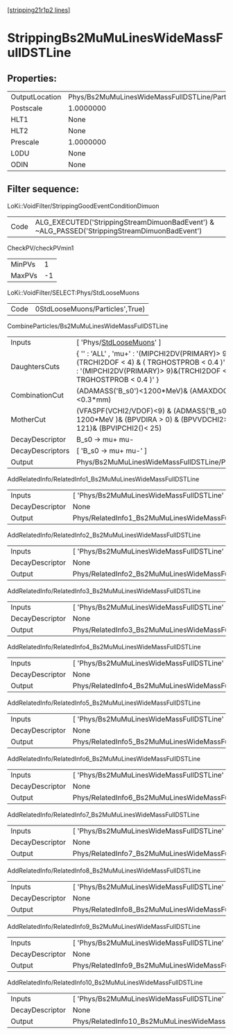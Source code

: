 [[stripping21r1p2 lines]](./stripping21r1p2-index)

# StrippingBs2MuMuLinesWideMassFullDSTLine

## Properties:

|                |                                                |
|----------------|------------------------------------------------|
| OutputLocation | Phys/Bs2MuMuLinesWideMassFullDSTLine/Particles |
| Postscale      | 1.0000000                                      |
| HLT1           | None                                           |
| HLT2           | None                                           |
| Prescale       | 1.0000000                                      |
| L0DU           | None                                           |
| ODIN           | None                                           |

## Filter sequence:

LoKi::VoidFilter/StrippingGoodEventConditionDimuon

|      |                                                                                              |
|------|----------------------------------------------------------------------------------------------|
| Code | ALG_EXECUTED('StrippingStreamDimuonBadEvent') & ~ALG_PASSED('StrippingStreamDimuonBadEvent') |

CheckPV/checkPVmin1

|        |     |
|--------|-----|
| MinPVs | 1   |
| MaxPVs | -1  |

LoKi::VoidFilter/SELECT:Phys/StdLooseMuons

|      |                                 |
|------|---------------------------------|
| Code | 0StdLooseMuons/Particles',True) |

CombineParticles/Bs2MuMuLinesWideMassFullDSTLine

|                  |                                                                                                                                                                              |
|------------------|------------------------------------------------------------------------------------------------------------------------------------------------------------------------------|
| Inputs           | [ 'Phys/[StdLooseMuons](./stripping21r1p2-commonparticles-stdloosemuons)' ]                                                                                                |
| DaughtersCuts    | { '' : 'ALL' , 'mu+' : '(MIPCHI2DV(PRIMARY)\> 9)&(TRCHI2DOF \< 4) & ( TRGHOSTPROB \< 0.4 )' , 'mu-' : '(MIPCHI2DV(PRIMARY)\> 9)&(TRCHI2DOF \< 4) & ( TRGHOSTPROB \< 0.4 )' } |
| CombinationCut   | (ADAMASS('B_s0')\<1200\*MeV)& (AMAXDOCA('')\<0.3\*mm)                                                                                                                        |
| MotherCut        | (VFASPF(VCHI2/VDOF)\<9) & (ADMASS('B_s0') \< 1200\*MeV )& (BPVDIRA \> 0) & (BPVVDCHI2\> 121)& (BPVIPCHI2()\< 25)                                                             |
| DecayDescriptor  | B_s0 -\> mu+ mu-                                                                                                                                                             |
| DecayDescriptors | [ 'B_s0 -\> mu+ mu-' ]                                                                                                                                                     |
| Output           | Phys/Bs2MuMuLinesWideMassFullDSTLine/Particles                                                                                                                               |

AddRelatedInfo/RelatedInfo1_Bs2MuMuLinesWideMassFullDSTLine

|                 |                                                             |
|-----------------|-------------------------------------------------------------|
| Inputs          | [ 'Phys/Bs2MuMuLinesWideMassFullDSTLine' ]                |
| DecayDescriptor | None                                                        |
| Output          | Phys/RelatedInfo1_Bs2MuMuLinesWideMassFullDSTLine/Particles |

AddRelatedInfo/RelatedInfo2_Bs2MuMuLinesWideMassFullDSTLine

|                 |                                                             |
|-----------------|-------------------------------------------------------------|
| Inputs          | [ 'Phys/Bs2MuMuLinesWideMassFullDSTLine' ]                |
| DecayDescriptor | None                                                        |
| Output          | Phys/RelatedInfo2_Bs2MuMuLinesWideMassFullDSTLine/Particles |

AddRelatedInfo/RelatedInfo3_Bs2MuMuLinesWideMassFullDSTLine

|                 |                                                             |
|-----------------|-------------------------------------------------------------|
| Inputs          | [ 'Phys/Bs2MuMuLinesWideMassFullDSTLine' ]                |
| DecayDescriptor | None                                                        |
| Output          | Phys/RelatedInfo3_Bs2MuMuLinesWideMassFullDSTLine/Particles |

AddRelatedInfo/RelatedInfo4_Bs2MuMuLinesWideMassFullDSTLine

|                 |                                                             |
|-----------------|-------------------------------------------------------------|
| Inputs          | [ 'Phys/Bs2MuMuLinesWideMassFullDSTLine' ]                |
| DecayDescriptor | None                                                        |
| Output          | Phys/RelatedInfo4_Bs2MuMuLinesWideMassFullDSTLine/Particles |

AddRelatedInfo/RelatedInfo5_Bs2MuMuLinesWideMassFullDSTLine

|                 |                                                             |
|-----------------|-------------------------------------------------------------|
| Inputs          | [ 'Phys/Bs2MuMuLinesWideMassFullDSTLine' ]                |
| DecayDescriptor | None                                                        |
| Output          | Phys/RelatedInfo5_Bs2MuMuLinesWideMassFullDSTLine/Particles |

AddRelatedInfo/RelatedInfo6_Bs2MuMuLinesWideMassFullDSTLine

|                 |                                                             |
|-----------------|-------------------------------------------------------------|
| Inputs          | [ 'Phys/Bs2MuMuLinesWideMassFullDSTLine' ]                |
| DecayDescriptor | None                                                        |
| Output          | Phys/RelatedInfo6_Bs2MuMuLinesWideMassFullDSTLine/Particles |

AddRelatedInfo/RelatedInfo7_Bs2MuMuLinesWideMassFullDSTLine

|                 |                                                             |
|-----------------|-------------------------------------------------------------|
| Inputs          | [ 'Phys/Bs2MuMuLinesWideMassFullDSTLine' ]                |
| DecayDescriptor | None                                                        |
| Output          | Phys/RelatedInfo7_Bs2MuMuLinesWideMassFullDSTLine/Particles |

AddRelatedInfo/RelatedInfo8_Bs2MuMuLinesWideMassFullDSTLine

|                 |                                                             |
|-----------------|-------------------------------------------------------------|
| Inputs          | [ 'Phys/Bs2MuMuLinesWideMassFullDSTLine' ]                |
| DecayDescriptor | None                                                        |
| Output          | Phys/RelatedInfo8_Bs2MuMuLinesWideMassFullDSTLine/Particles |

AddRelatedInfo/RelatedInfo9_Bs2MuMuLinesWideMassFullDSTLine

|                 |                                                             |
|-----------------|-------------------------------------------------------------|
| Inputs          | [ 'Phys/Bs2MuMuLinesWideMassFullDSTLine' ]                |
| DecayDescriptor | None                                                        |
| Output          | Phys/RelatedInfo9_Bs2MuMuLinesWideMassFullDSTLine/Particles |

AddRelatedInfo/RelatedInfo10_Bs2MuMuLinesWideMassFullDSTLine

|                 |                                                              |
|-----------------|--------------------------------------------------------------|
| Inputs          | [ 'Phys/Bs2MuMuLinesWideMassFullDSTLine' ]                 |
| DecayDescriptor | None                                                         |
| Output          | Phys/RelatedInfo10_Bs2MuMuLinesWideMassFullDSTLine/Particles |

